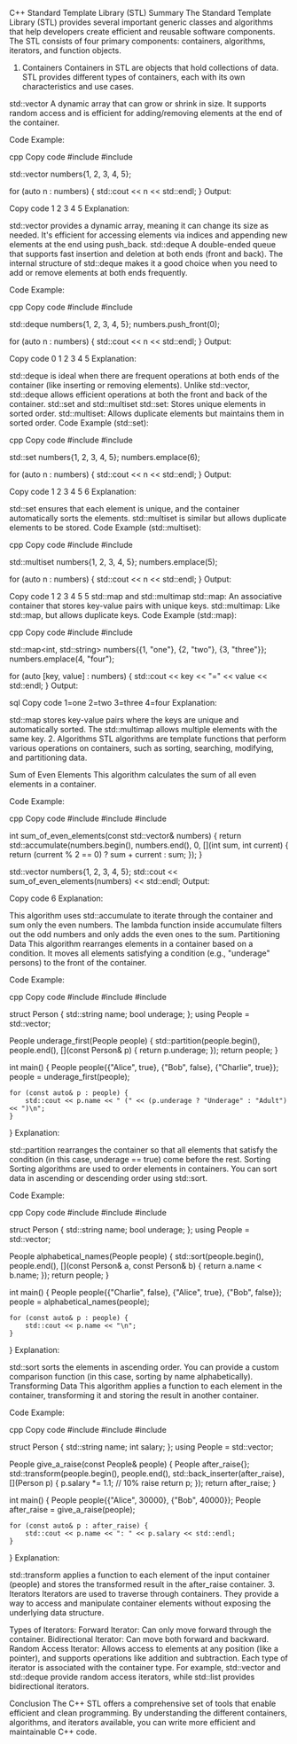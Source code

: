 C++ Standard Template Library (STL) Summary
The Standard Template Library (STL) provides several important generic classes and algorithms that help developers create efficient and reusable software components. The STL consists of four primary components: containers, algorithms, iterators, and function objects.

1. Containers
Containers in STL are objects that hold collections of data. STL provides different types of containers, each with its own characteristics and use cases.

std::vector
A dynamic array that can grow or shrink in size. It supports random access and is efficient for adding/removing elements at the end of the container.

Code Example:

cpp
Copy code
#include <vector>
#include <iostream>

std::vector<int> numbers{1, 2, 3, 4, 5};

for (auto n : numbers) {
    std::cout << n << std::endl;
}
Output:

Copy code
1
2
3
4
5
Explanation:

std::vector provides a dynamic array, meaning it can change its size as needed.
It's efficient for accessing elements via indices and appending new elements at the end using push_back.
std::deque
A double-ended queue that supports fast insertion and deletion at both ends (front and back). The internal structure of std::deque makes it a good choice when you need to add or remove elements at both ends frequently.

Code Example:

cpp
Copy code
#include <deque>
#include <iostream>

std::deque<int> numbers{1, 2, 3, 4, 5};
numbers.push_front(0);

for (auto n : numbers) {
    std::cout << n << std::endl;
}
Output:

Copy code
0
1
2
3
4
5
Explanation:

std::deque is ideal when there are frequent operations at both ends of the container (like inserting or removing elements).
Unlike std::vector, std::deque allows efficient operations at both the front and back of the container.
std::set and std::multiset
std::set: Stores unique elements in sorted order.
std::multiset: Allows duplicate elements but maintains them in sorted order.
Code Example (std::set):

cpp
Copy code
#include <set>
#include <iostream>

std::set<int> numbers{1, 2, 3, 4, 5};
numbers.emplace(6);

for (auto n : numbers) {
    std::cout << n << std::endl;
}
Output:

Copy code
1
2
3
4
5
6
Explanation:

std::set ensures that each element is unique, and the container automatically sorts the elements.
std::multiset is similar but allows duplicate elements to be stored.
Code Example (std::multiset):

cpp
Copy code
#include <set>
#include <iostream>

std::multiset<int> numbers{1, 2, 3, 4, 5};
numbers.emplace(5);

for (auto n : numbers) {
    std::cout << n << std::endl;
}
Output:

Copy code
1
2
3
4
5
5
std::map and std::multimap
std::map: An associative container that stores key-value pairs with unique keys.
std::multimap: Like std::map, but allows duplicate keys.
Code Example (std::map):

cpp
Copy code
#include <map>
#include <iostream>

std::map<int, std::string> numbers{{1, "one"}, {2, "two"}, {3, "three"}};
numbers.emplace(4, "four");

for (auto [key, value] : numbers) {
    std::cout << key << "=" << value << std::endl;
}
Output:

sql
Copy code
1=one
2=two
3=three
4=four
Explanation:

std::map stores key-value pairs where the keys are unique and automatically sorted.
The std::multimap allows multiple elements with the same key.
2. Algorithms
STL algorithms are template functions that perform various operations on containers, such as sorting, searching, modifying, and partitioning data.

Sum of Even Elements
This algorithm calculates the sum of all even elements in a container.

Code Example:

cpp
Copy code
#include <vector>
#include <numeric>
#include <iostream>

int sum_of_even_elements(const std::vector<int>& numbers) {
    return std::accumulate(numbers.begin(), numbers.end(), 0, [](int sum, int current) {
        return (current % 2 == 0) ? sum + current : sum;
    });
}

std::vector<int> numbers{1, 2, 3, 4, 5};
std::cout << sum_of_even_elements(numbers) << std::endl;
Output:

Copy code
6
Explanation:

This algorithm uses std::accumulate to iterate through the container and sum only the even numbers.
The lambda function inside accumulate filters out the odd numbers and only adds the even ones to the sum.
Partitioning Data
This algorithm rearranges elements in a container based on a condition. It moves all elements satisfying a condition (e.g., "underage" persons) to the front of the container.

Code Example:

cpp
Copy code
#include <vector>
#include <algorithm>
#include <iostream>

struct Person { std::string name; bool underage; };
using People = std::vector<Person>;

People underage_first(People people) {
    std::partition(people.begin(), people.end(), [](const Person& p) {
        return p.underage;
    });
    return people;
}

int main() {
    People people{{"Alice", true}, {"Bob", false}, {"Charlie", true}};
    people = underage_first(people);
    
    for (const auto& p : people) {
        std::cout << p.name << " (" << (p.underage ? "Underage" : "Adult") << ")\n";
    }
}
Explanation:

std::partition rearranges the container so that all elements that satisfy the condition (in this case, underage == true) come before the rest.
Sorting
Sorting algorithms are used to order elements in containers. You can sort data in ascending or descending order using std::sort.

Code Example:

cpp
Copy code
#include <vector>
#include <algorithm>
#include <iostream>

struct Person { std::string name; bool underage; };
using People = std::vector<Person>;

People alphabetical_names(People people) {
    std::sort(people.begin(), people.end(), [](const Person& a, const Person& b) {
        return a.name < b.name;
    });
    return people;
}

int main() {
    People people{{"Charlie", false}, {"Alice", true}, {"Bob", false}};
    people = alphabetical_names(people);
    
    for (const auto& p : people) {
        std::cout << p.name << "\n";
    }
}
Explanation:

std::sort sorts the elements in ascending order. You can provide a custom comparison function (in this case, sorting by name alphabetically).
Transforming Data
This algorithm applies a function to each element in the container, transforming it and storing the result in another container.

Code Example:

cpp
Copy code
#include <vector>
#include <algorithm>
#include <iostream>

struct Person { std::string name; int salary; };
using People = std::vector<Person>;

People give_a_raise(const People& people) {
    People after_raise{};
    std::transform(people.begin(), people.end(), std::back_inserter(after_raise), [](Person p) {
        p.salary *= 1.1; // 10% raise
        return p;
    });
    return after_raise;
}

int main() {
    People people{{"Alice", 30000}, {"Bob", 40000}};
    People after_raise = give_a_raise(people);

    for (const auto& p : after_raise) {
        std::cout << p.name << ": " << p.salary << std::endl;
    }
}
Explanation:

std::transform applies a function to each element of the input container (people) and stores the transformed result in the after_raise container.
3. Iterators
Iterators are used to traverse through containers. They provide a way to access and manipulate container elements without exposing the underlying data structure.

Types of Iterators:
Forward Iterator: Can only move forward through the container.
Bidirectional Iterator: Can move both forward and backward.
Random Access Iterator: Allows access to elements at any position (like a pointer), and supports operations like addition and subtraction.
Each type of iterator is associated with the container type. For example, std::vector and std::deque provide random access iterators, while std::list provides bidirectional iterators.

Conclusion
The C++ STL offers a comprehensive set of tools that enable efficient and clean programming. By understanding the different containers, algorithms, and iterators available, you can write more efficient and maintainable C++ code.

